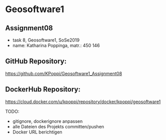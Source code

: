 ﻿# Geosoftware1
## Assignment08


- task 8, Geosoftware1, SoSe2019
- name: Katharina Poppinga, matr.: 450 146


## GitHub Repository:
https://github.com/KPoppi/Geosoftware1_Assignment08


## DockerHub Repository:
https://cloud.docker.com/u/kpoppi/repository/docker/kpoppi/geosoftware1




TODO:
- gitignore, dockerignore anpassen
- alle Dateien des Projekts committen/pushen
- Docker URL berichtigen
